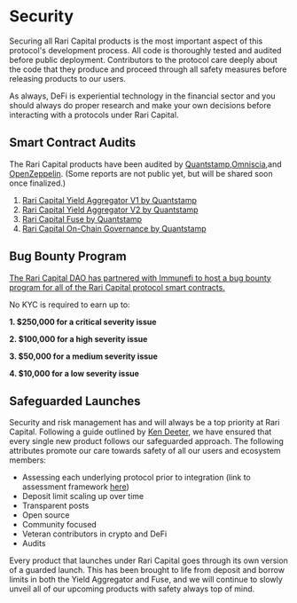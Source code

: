 # Security

Securing all Rari Capital products is the most important aspect of this protocol's development process. All code is thoroughly tested and audited before public deployment. Contributors to the protocol care deeply about the code that they produce and proceed through all safety measures before releasing products to our users.

As always, DeFi is experiential technology in the financial sector and you should always do proper research and make your own decisions before interacting with a protocols under Rari Capital.

## Smart Contract Audits

The Rari Capital products have been audited by [Quantstamp](https://quantstamp.com/),[Omniscia](https://omniscia.io/),and [OpenZeppelin](https://openzeppelin.com/). (Some reports are not public yet, but will be shared soon once finalized.)

1. [Rari Capital Yield Aggregator V1 by Quantstamp](https://certificate.quantstamp.com/full/rari-capital)
2. [Rari Capital Yield Aggregator V2 by Quantstamp](https://certificate.quantstamp.com/full/rari-capital-v-2)
3. [Rari Capital Fuse by Quantstamp](https://certificate.quantstamp.com/full/fuse-contracts)
4. [Rari Capital On-Chain Governance by Quantstamp](https://certificate.quantstamp.com/full/rari-capital-on-chain-governance)

## Bug Bounty Program

[The Rari Capital DAO has partnered with Immunefi to host a bug bounty program for all of the Rari Capital protocol smart contracts.](https://immunefi.com/bounty/raricapital/)

No KYC is required to earn up to:

**1. \$250,000 for a critical severity issue**

**2. \$100,000 for a high severity issue**

**3. \$50,000 for a medium severity issue**

**4. \$10,000 for a low severity issue**

## Safeguarded Launches

Security and risk management has and will always be a top priority at Rari Capital. Following a guide outlined by [Ken Deeter](https://medium.com/electric-capital/derisking-defi-guarded-launches-2600ce730e0a), we have ensured that every single new product follows our safeguarded approach. The following attributes promote our care towards safety of all our users and ecosystem members:

- Assessing each underlying protocol prior to integration (link to assessment framework [here](https://www.notion.so/Rari-Strategy-Assessment-Framework-2d1edffcf80f4750973f6e90e97b70a4))
- Deposit limit scaling up over time
- Transparent posts
- Open source
- Community focused
- Veteran contributors in crypto and DeFi
- Audits

Every product that launches under Rari Capital goes through its own version of a guarded launch. This has been brought to life from deposit and borrow limits in both the Yield Aggregator and Fuse, and we will continue to slowly unveil all of our upcoming products with safety always top of mind.